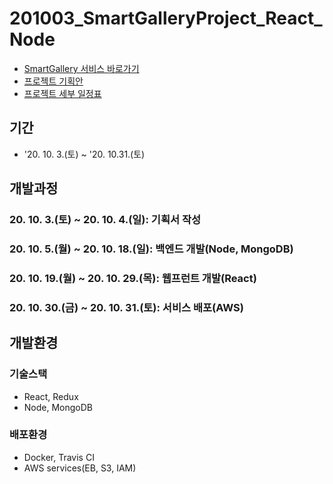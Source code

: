 
# 201003_SmartGalleryProject_React_Node
> 
* [SmartGallery 서비스 바로가기](#)
* [프로젝트 기획안](https://docs.google.com/document/d/1vjMIfRRL0LA51GVTZCjFNcIqeQl6gqodsmkOK1m5A8k/edit?usp=sharing)
* [프로젝트 세부 일정표](https://docs.google.com/spreadsheets/d/1_Wt4_X0bFx_EWs96XNJ3gPiMe3q-OPMoWkDOoAI3P_M/edit?usp=sharing)

## 기간
* '20. 10. 3.(토) ~ '20. 10.31.(토)

## 개발과정
### 20. 10. 3.(토) ~ 20. 10. 4.(일): 기획서 작성
### 20. 10. 5.(월) ~ 20. 10. 18.(일): 백엔드 개발(Node, MongoDB)
### 20. 10. 19.(월) ~ 20. 10. 29.(목): 웹프런트 개발(React)
### 20. 10. 30.(금) ~ 20. 10. 31.(토): 서비스 배포(AWS)

## 개발환경
### 기술스택
* React, Redux
* Node, MongoDB
### 배포환경
* Docker, Travis CI
* AWS services(EB, S3, IAM)



